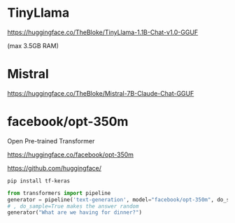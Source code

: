 # TinyLlama
https://huggingface.co/TheBloke/TinyLlama-1.1B-Chat-v1.0-GGUF

(max 3.5GB RAM)


# Mistral
https://huggingface.co/TheBloke/Mistral-7B-Claude-Chat-GGUF



# facebook/opt-350m
Open Pre-trained Transformer


https://huggingface.co/facebook/opt-350m

https://github.com/huggingface/


`pip install tf-keras`


```py
from transformers import pipeline
generator = pipeline('text-generation', model="facebook/opt-350m", do_sample=True, num_return_sequences=5)
# , do_sample=True makes the answer random
generator("What are we having for dinner?")


```

